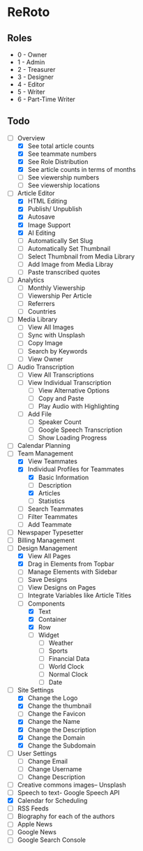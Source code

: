 # ReRoto

## Roles

- 0 - Owner
- 1 - Admin
- 2 - Treasurer
- 3 - Designer
- 4 - Editor
- 5 - Writer
- 6 - Part-Time Writer

## Todo

- [ ] Overview
  - [X] See total article counts
  - [X] See teammate numbers
  - [X] See Role Distribution
  - [X] See article counts in terms of months
  - [ ] See viewership numbers
  - [ ] See viewership locations
- [ ] Article Editor
  - [X] HTML Editing
  - [X] Publish/ Unpublish
  - [X] Autosave
  - [X] Image Support
  - [X] AI Editing
  - [ ] Automatically Set Slug
  - [ ] Automatically Set Thumbnail
  - [ ] Select Thumbnail from Media Library
  - [ ] Add Image from Media Libray
  - [ ] Paste transcribed quotes
- [ ] Analytics
  - [ ] Monthly Viewership
  - [ ] Viewership Per Article
  - [ ] Referrers
  - [ ] Countries
- [ ] Media Library
  - [ ] View All Images
  - [ ] Sync with Unsplash
  - [ ] Copy Image
  - [ ] Search by Keywords
  - [ ] View Owner
- [ ] Audio Transcription
  - [ ] View All Transcriptions
  - [ ] View Individual Transcription
    - [ ] View Alternative Options
    - [ ] Copy and Paste
    - [ ] Play Audio with Highlighting
  - [ ] Add File
    - [ ] Speaker Count
    - [ ] Google Speech Transcription
    - [ ] Show Loading Progress
- [ ] Calendar Planning
- [ ] Team Management
  - [X] View Teammates
  - [X] Individual Profiles for Teammates
    - [X] Basic Information
    - [ ] Description
    - [X] Articles
    - [ ] Statistics
  - [ ] Search Teammates
  - [ ] Filter Teammates
  - [ ] Add Teammate
- [ ] Newspaper Typesetter
- [ ] Billing Management
- [ ] Design Management
  - [X] View All Pages
  - [X] Drag in Elements from Topbar
  - [ ] Manage Elements with Sidebar
  - [ ] Save Designs
  - [ ] View Designs on Pages
  - [ ] Integrate Variables like Article Titles
  - [ ] Components
    - [X] Text
    - [X] Container
    - [X] Row
    - [ ] Widget
      - [ ] Weather
      - [ ] Sports
      - [ ] Financial Data
      - [ ] World Clock
      - [ ] Normal Clock
      - [ ] Date
- [ ] Site Settings
  - [X] Change the Logo
  - [X] Change the thumbnail
  - [ ] Change the Favicon
  - [X] Change the Name
  - [X] Change the Description
  - [X] Change the Domain
  - [X] Change the Subdomain
- [ ] User Settings
  - [ ] Change Email
  - [ ] Change Username
  - [ ] Change Description
- [ ] Creative commons images– Unsplash
- [ ] Speech to text- Google Speech API
- [X] Calendar for Scheduling
- [ ] RSS Feeds
- [ ] Biography for each of the authors
- [ ] Apple News
- [ ] Google News
- [ ] Google Search Console
